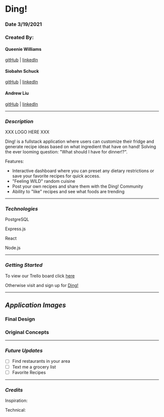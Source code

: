 # Ding!

### Date 3/19/2021

### Created By:

#### Queenie Williams

[gitHub](https://github.com/queeniewilliams)
| [linkedIn](https://www.linkedin.com/in/queeni%C3%A9-williams/)

#### Siobahn Schuck

[gitHub](https://github.com/siobahnschuck)
| [linkedIn](https://www.linkedin.com/in/siobahnschuck/)

#### Andrew Liu

[gitHub](https://github.com/andrewliu1988) |
[linkedIn](https://www.linkedin.com/in/andrewliu1988/)

---

### **_Description_**

XXX LOGO HERE XXX

Ding! is a fullstack application where users can customize their fridge and generate recipe ideas based on what ingredient that have on hand! Solving the ever looming question: "What should I have for dinner!?".

Features:

- Interactive dashboard where you can preset any dietary restrictions or save your favorite recipes for quick access.
- "Feeling WILD" random cuisine
- Post your own recipes and share them with the Ding! Community
- Ability to "like" recipes and see what foods are trending

---

### **_Technologies_**

PostgreSQL

Express.js

React

Node.js

---

### **_Getting Started_**

To view our Trello board click [here](https://trello.com/b/bCG64o2A/p3)

Otherwise visit and sign up for [Ding!]()

---

## **_Application Images_**

### Final Design

### Original Concepts

---

### **_Future Updates_**

- [ ] Find restaurants in your area
- [ ] Text me a grocery list
- [ ] Favorite Recipes

---

### **_Credits_**

Inspiration:

Technical:
